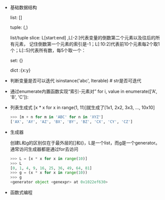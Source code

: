 - 基础数据结构

    list:  []

    tuple: (,)

    list/tuple slice: L[start:end]    ,L[-2:]代表变量的倒数第二个元素以及往后的所有元素， 记住倒数第一个元素的索引是-1；L[:10:2]代表前10个元素每2个取1个；L[::5]代表所有数，每5个取一个：

    set: {}

    dict :{x:y}

- 判断变量是否可以迭代
isinstance('abc', Iterable) # str是否可迭代

- 通过enumerate内置函数实现“索引-元素对”
 for i, value in enumerate(['A', 'B', 'C']):

- 列表生成式
    [x * x for x in range(1, 11)]就生成了[1x1, 2x2, 3x3, ..., 10x10]
    ```python
    >>> [m + n for m in 'ABC' for n in 'XYZ']
    ['AX', 'AY', 'AZ', 'BX', 'BY', 'BZ', 'CX', 'CY', 'CZ']
    ```

- 生成器

    创建L和g的区别仅在于最外层的[]和()，L是一个list，而g是一个generator。通常访问生成器都是通过for去访问
    ```python
    >>> L = [x * x for x in range(10)]
    >>> L
    [0, 1, 4, 9, 16, 25, 36, 49, 64, 81]
    >>> g = (x * x for x in range(10))
    >>> g
    <generator object <genexpr> at 0x1022ef630>
    ```

- 函数式编程


